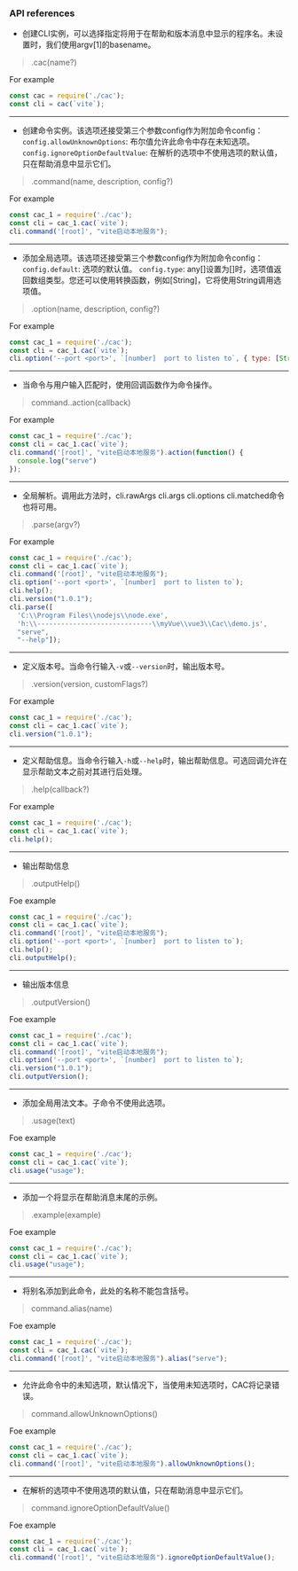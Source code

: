 ### API references

- 创建CLI实例，可以选择指定将用于在帮助和版本消息中显示的程序名。未设置时，我们使用argv[1]的basename。
> .cac(name?)

For example
```javascript
const cac = require('./cac');
const cli = cac(`vite`);
```

----

- 创建命令实例。该选项还接受第三个参数config作为附加命令config：
  `config.allowUnknownOptions`: 布尔值允许此命令中存在未知选项。
  `config.ignoreOptionDefaultValue`: 在解析的选项中不使用选项的默认值，只在帮助消息中显示它们。
> .command(name, description, config?)

For example
```javascript
const cac_1 = require('./cac');
const cli = cac_1.cac(`vite`);
cli.command('[root]', "vite启动本地服务");
```

----

- 添加全局选项。该选项还接受第三个参数config作为附加命令config：
  `config.default`: 选项的默认值。
  `config.type`: any[]设置为[]时，选项值返回数组类型。您还可以使用转换函数，例如[String]，它将使用String调用选项值。
> .option(name, description, config?)

For example
```javascript
const cac_1 = require('./cac');
const cli = cac_1.cac(`vite`);
cli.option('--port <port>', `[number]  port to listen to`, { type: [String] });
```

----

- 当命令与用户输入匹配时，使用回调函数作为命令操作。
> command..action(callback)

For example
```javascript
const cac_1 = require('./cac');
const cli = cac_1.cac(`vite`);
cli.command('[root]', "vite启动本地服务").action(function() {
  console.log("serve")
});
```

----

- 全局解析。调用此方法时，cli.rawArgs cli.args cli.options cli.matched命令也将可用。
> .parse(argv?)

For example
```javascript
const cac_1 = require('./cac');
const cli = cac_1.cac(`vite`);
cli.command('[root]', "vite启动本地服务");
cli.option('--port <port>', `[number]  port to listen to`);
cli.help();
cli.version("1.0.1");
cli.parse([
  'C:\\Program Files\\nodejs\\node.exe',
  'h:\\-----------------------------\\myVue\\vue3\\Cac\\demo.js',
  "serve",
  "--help"]);
```

----

- 定义版本号。当命令行输入`-v`或`--version`时，输出版本号。
> .version(version, customFlags?)

For example
```javascript
const cac_1 = require('./cac');
const cli = cac_1.cac(`vite`);
cli.version("1.0.1");
```

----

- 定义帮助信息。当命令行输入`-h`或`--help`时，输出帮助信息。可选回调允许在显示帮助文本之前对其进行后处理。
> .help(callback?)

For example
```javascript
const cac_1 = require('./cac');
const cli = cac_1.cac(`vite`);
cli.help();
```

----

- 输出帮助信息
> .outputHelp()

Foe example
```javascript
const cac_1 = require('./cac');
const cli = cac_1.cac(`vite`);
cli.command('[root]', "vite启动本地服务");
cli.option('--port <port>', `[number]  port to listen to`);
cli.help();
cli.outputHelp();
```

----

- 输出版本信息
> .outputVersion()

Foe example
```javascript
const cac_1 = require('./cac');
const cli = cac_1.cac(`vite`);
cli.command('[root]', "vite启动本地服务");
cli.option('--port <port>', `[number]  port to listen to`);
cli.version("1.0.1");
cli.outputVersion();
```

----

- 添加全局用法文本。子命令不使用此选项。
> .usage(text)

Foe example
```javascript
const cac_1 = require('./cac');
const cli = cac_1.cac(`vite`);
cli.usage("usage");
```

----

- 添加一个将显示在帮助消息末尾的示例。 
> .example(example)

Foe example
```javascript
const cac_1 = require('./cac');
const cli = cac_1.cac(`vite`);
cli.usage("usage");
```

----

- 将别名添加到此命令，此处的名称不能包含括号。 
> command.alias(name)

Foe example
```javascript
const cac_1 = require('./cac');
const cli = cac_1.cac(`vite`);
cli.command('[root]', "vite启动本地服务").alias("serve");
```

----

- 允许此命令中的未知选项，默认情况下，当使用未知选项时，CAC将记录错误。
> command.allowUnknownOptions()

Foe example
```javascript
const cac_1 = require('./cac');
const cli = cac_1.cac(`vite`);
cli.command('[root]', "vite启动本地服务").allowUnknownOptions();
```

----

- 在解析的选项中不使用选项的默认值，只在帮助消息中显示它们。
> command.ignoreOptionDefaultValue()

Foe example
```javascript
const cac_1 = require('./cac');
const cli = cac_1.cac(`vite`);
cli.command('[root]', "vite启动本地服务").ignoreOptionDefaultValue();
```